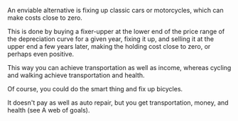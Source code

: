 An  enviable  alternative  is  fixing  up  classic  cars  or  motorcycles,  which  can make costs close to zero. 

This is done by buying a fixer-upper at the lower end of  the  price  range  of  the  depreciation  curve  for  a  given  year,  fixing  it  up,  and selling  it  at  the  upper  end  a  few  years  later,  making  the  holding  cost  close  to zero, or perhaps even positive. 

This way you can achieve transportation as well as  income,  whereas  cycling  and walking  achieve  transportation  and  health. 

Of course, you could do the smart thing and fix up bicycles. 

It doesn't pay as well as auto repair, but you get transportation, money, and health (see A web of goals).